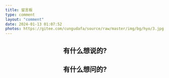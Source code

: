 ```yaml
---
title: 留言板
type: comment
layout: "comment"
date: 2024-01-13 01:07:52
photos: https://gitee.com/cungudafa/source/raw/master/img/bg/hyo/3.jpg
---
```



<h2 align="center">有什么想说的?</h2>

<h2 align="center">有什么想问的?</h2>